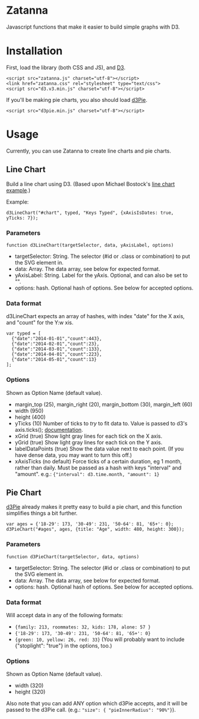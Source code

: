 Zatanna
======

Javascript functions that make it easier to build simple graphs with D3.

# Installation

First, load the library (both CSS and JS), and [D3](http://d3js.org/).
```
<script src="zatanna.js" charset="utf-8"></script>
<link href="zatanna.css" rel="stylesheet" type="text/css">
<script src="d3.v3.min.js" charset="utf-8"></script>
```

If you'll be making pie charts, you also should load [d3Pie](http://d3pie.org).
```
<script src="d3pie.min.js" charset="utf-8"></script>
```

# Usage

Currently, you can use Zatanna to create line charts and pie charts.

## Line Chart
Build a line chart using D3. (Based upon Michael Bostock's [line chart example](http://bl.ocks.org/mbostock/3883245).) 

Example:
```
d3LineChart("#chart", typed, "Keys Typed", {xAxisIsDates: true, yTicks: 7});
```

### Parameters
```
function d3LineChart(targetSelector, data, yAxisLabel, options)
```
 * targetSelector: String. The selector (#id or .class or combination) to put the SVG element in.
 * data: Array. The data array, see below for expected format.
 * yAxisLabel: String. Label for the yAxis. Optional, and can also be set to "".
 * options: hash. Optional hash of options. See below for accepted options.

### Data format
d3LineChart expects an array of hashes, with index "date" for the X axis, and "count" for the Y:w
xis.
```
var typed = [
  {"date":"2014-01-01","count":443},
  {"date":"2014-02-01","count":23},
  {"date":"2014-03-01","count":133},
  {"date":"2014-04-01","count":223},
  {"date":"2014-05-01","count":13}
];
```

### Options 
Shown as Option Name (default value).
 * margin_top (25), margin_right (20), margin_bottom (30), margin_left (60)
 * width (950)
 * height (400)
 * yTicks (10) Number of ticks to *try* to fit data to. Value is passed to d3's axis.ticks(); [documentation](https://github.com/mbostock/d3/wiki/SVG-Axes#wiki-ticks).
 * xGrid (true) Show light gray lines for each tick on the X axis.
 * yGrid (true) Show light gray lines for each tick on the Y axis.
 * labelDataPoints (true) Show the data value next to each point. (If you have dense data, you may want to turn this off.)
 * xAxisTicks (no default) Force ticks of a certain duration, eg 1 month, rather than daily. Must be passed as a hash with keys "interval" and "amount". e.g.: `{"interval": d3.time.month, "amount": 1}`


## Pie Chart
[d3Pie](http://d3pie.org) already makes it pretty easy to build a pie chart, and this function simplifies things a bit further.

```
var ages = {'18-29': 173, '30-49': 231, '50-64': 81, '65+': 0};
d3PieChart("#ages", ages, {title: "Age", width: 480, height: 300});
```

### Parameters
```
function d3PieChart(targetSelector, data, options)
```
 * targetSelector: String. The selector (#id or .class or combination) to put the SVG element in.
 * data: Array. The data array, see below for expected format.
 * options: hash. Optional hash of options. See below for accepted options.

### Data format
Will accept data in any of the following formats:
 * `{family: 213, roommates: 32, kids: 178, alone: 57 }`
 * `{'18-29': 173, '30-49': 231, '50-64': 81, '65+': 0}`
 * `{green: 10, yellow: 26, red: 33}` (You will probably want to include {"stoplight": "true"} in the options, too.)

### Options 
Shown as Option Name (default value).
 * width (320)
 * height (320)

Also note that you can add ANY option which d3Pie accepts, and it will be passed to the d3Pie call. (e.g.: `"size": { "pieInnerRadius": "90%"}`).
